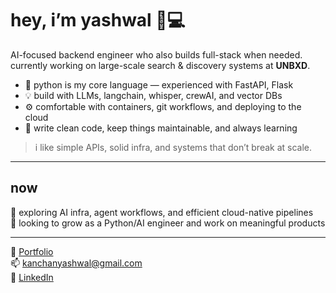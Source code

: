 # hey, i’m yashwal 🧠💻

AI-focused backend engineer who also builds full-stack when needed.  
currently working on large-scale search & discovery systems at **UNBXD**.

- 🐍 python is my core language — experienced with FastAPI, Flask  
- 💡 build with LLMs, langchain, whisper, crewAI, and vector DBs  
- ⚙️ comfortable with containers, git workflows, and deploying to the cloud  
- 🌱 write clean code, keep things maintainable, and always learning  

> i like simple APIs, solid infra, and systems that don’t break at scale.

---

## now  
🧪 exploring AI infra, agent workflows, and efficient cloud-native pipelines  
🎯 looking to grow as a Python/AI engineer and work on meaningful products

---

📂 [Portfolio](https://v0-creative-portfolio-rust-three.vercel.app/)  
📫 [kanchanyashwal@gmail.com](mailto:kanchanyashwal@gmail.com)  
🔗 [LinkedIn](https://www.linkedin.com/in/YOUR_LINK_HERE)
